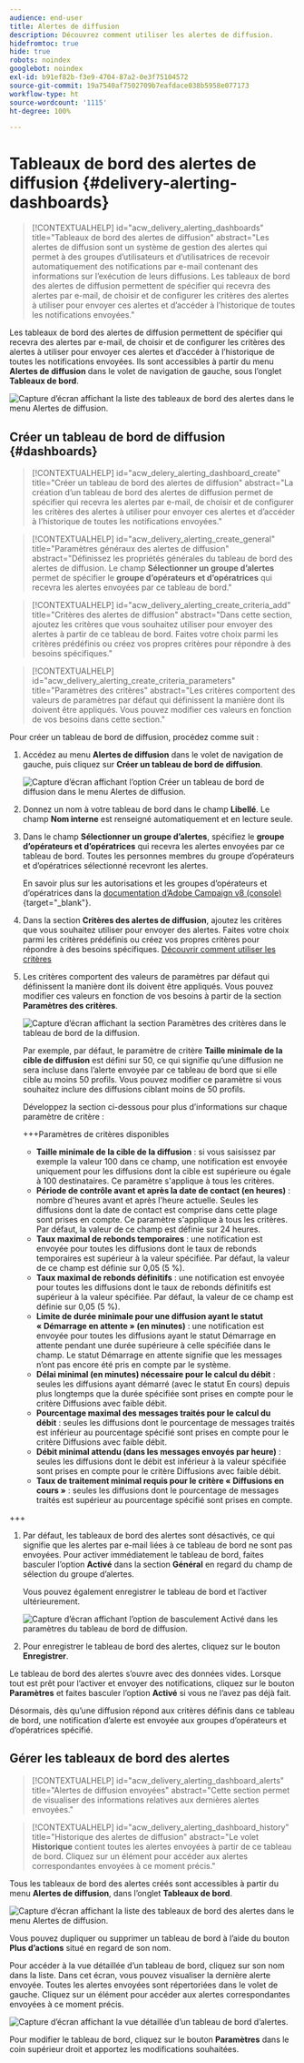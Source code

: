 ```yaml
---
audience: end-user
title: Alertes de diffusion
description: Découvrez comment utiliser les alertes de diffusion.
hidefromtoc: true
hide: true
robots: noindex
googlebot: noindex
exl-id: b91ef82b-f3e9-4704-87a2-0e3f75104572
source-git-commit: 19a7540af7502709b7eafdace038b5958e077173
workflow-type: ht
source-wordcount: '1115'
ht-degree: 100%

---
```


# Tableaux de bord des alertes de diffusion {#delivery-alerting-dashboards}

>[!CONTEXTUALHELP]
>id="acw_delivery_alerting_dashboards"
>title="Tableaux de bord des alertes de diffusion"
>abstract="Les alertes de diffusion sont un système de gestion des alertes qui permet à des groupes d’utilisateurs et d’utilisatrices de recevoir automatiquement des notifications par e-mail contenant des informations sur l’exécution de leurs diffusions. Les tableaux de bord des alertes de diffusion permettent de spécifier qui recevra des alertes par e-mail, de choisir et de configurer les critères des alertes à utiliser pour envoyer ces alertes et d’accéder à l’historique de toutes les notifications envoyées."

Les tableaux de bord des alertes de diffusion permettent de spécifier qui recevra des alertes par e-mail, de choisir et de configurer les critères des alertes à utiliser pour envoyer ces alertes et d’accéder à l’historique de toutes les notifications envoyées. Ils sont accessibles à partir du menu **Alertes de diffusion** dans le volet de navigation de gauche, sous l’onglet **Tableaux de bord**.

![Capture d’écran affichant la liste des tableaux de bord des alertes dans le menu Alertes de diffusion.](assets/alerting-dashboard-list.png)

## Créer un tableau de bord de diffusion {#dashboards}

>[!CONTEXTUALHELP]
>id="acw_delery_alerting_dashboard_create"
>title="Créer un tableau de bord des alertes de diffusion"
>abstract="La création d’un tableau de bord des alertes de diffusion permet de spécifier qui recevra les alertes par e-mail, de choisir et de configurer les critères des alertes à utiliser pour envoyer ces alertes et d’accéder à l’historique de toutes les notifications envoyées."

>[!CONTEXTUALHELP]
>id="acw_delivery_alerting_create_general"
>title="Paramètres généraux des alertes de diffusion"
>abstract="Définissez les propriétés générales du tableau de bord des alertes de diffusion. Le champ **Sélectionner un groupe d’alertes** permet de spécifier le **groupe d’opérateurs et d’opératrices** qui recevra les alertes envoyées par ce tableau de bord."

>[!CONTEXTUALHELP]
>id="acw_delivery_alerting_create_criteria_add"
>title="Critères des alertes de diffusion"
>abstract="Dans cette section, ajoutez les critères que vous souhaitez utiliser pour envoyer des alertes à partir de ce tableau de bord. Faites votre choix parmi les critères prédéfinis ou créez vos propres critères pour répondre à des besoins spécifiques."

>[!CONTEXTUALHELP]
>id="acw_delivery_alerting_create_criteria_parameters"
>title="Paramètres des critères"
>abstract="Les critères comportent des valeurs de paramètres par défaut qui définissent la manière dont ils doivent être appliqués. Vous pouvez modifier ces valeurs en fonction de vos besoins dans cette section."

Pour créer un tableau de bord de diffusion, procédez comme suit :

1. Accédez au menu **Alertes de diffusion** dans le volet de navigation de gauche, puis cliquez sur **Créer un tableau de bord de diffusion**.

   ![Capture d’écran affichant l’option Créer un tableau de bord de diffusion dans le menu Alertes de diffusion.](assets/alerting-dashboard.png)

1. Donnez un nom à votre tableau de bord dans le champ **Libellé**. Le champ **Nom interne** est renseigné automatiquement et en lecture seule.

1. Dans le champ **Sélectionner un groupe d’alertes**, spécifiez le **groupe d’opérateurs et d’opératrices** qui recevra les alertes envoyées par ce tableau de bord. Toutes les personnes membres du groupe d’opérateurs et d’opératrices sélectionné recevront les alertes.

   En savoir plus sur les autorisations et les groupes d’opérateurs et d’opératrices dans la [documentation d’Adobe Campaign v8 (console)](https://experienceleague.adobe.com/fr/docs/campaign/campaign-v8/admin/permissions/gs-permissions){target="_blank"}.

1. Dans la section **Critères des alertes de diffusion**, ajoutez les critères que vous souhaitez utiliser pour envoyer des alertes. Faites votre choix parmi les critères prédéfinis ou créez vos propres critères pour répondre à des besoins spécifiques. [Découvrir comment utiliser les critères](../msg/delivery-alerting-criteria.md)

1. Les critères comportent des valeurs de paramètres par défaut qui définissent la manière dont ils doivent être appliqués. Vous pouvez modifier ces valeurs en fonction de vos besoins à partir de la section **Paramètres des critères**.

   ![Capture d’écran affichant la section Paramètres des critères dans le tableau de bord de la diffusion.](assets/alerting-criteria-parameters.png)

   Par exemple, par défaut, le paramètre de critère **Taille minimale de la cible de diffusion** est défini sur 50, ce qui signifie qu’une diffusion ne sera incluse dans l’alerte envoyée par ce tableau de bord que si elle cible au moins 50 profils. Vous pouvez modifier ce paramètre si vous souhaitez inclure des diffusions ciblant moins de 50 profils.

   Développez la section ci-dessous pour plus d’informations sur chaque paramètre de critère :

   +++Paramètres de critères disponibles

   * **Taille minimale de la cible de la diffusion** : si vous saisissez par exemple la valeur 100 dans ce champ, une notification est envoyée uniquement pour les diffusions dont la cible est supérieure ou égale à 100 destinataires. Ce paramètre s&#39;applique à tous les critères.
   * **Période de contrôle avant et après la date de contact (en heures)** : nombre d&#39;heures avant et après l&#39;heure actuelle. Seules les diffusions dont la date de contact est comprise dans cette plage sont prises en compte. Ce paramètre s&#39;applique à tous les critères. Par défaut, la valeur de ce champ est définie sur 24 heures.
   * **Taux maximal de rebonds temporaires** : une notification est envoyée pour toutes les diffusions dont le taux de rebonds temporaires est supérieur à la valeur spécifiée. Par défaut, la valeur de ce champ est définie sur 0,05 (5 %).
   * **Taux maximal de rebonds définitifs** : une notification est envoyée pour toutes les diffusions dont le taux de rebonds définitifs est supérieur à la valeur spécifiée. Par défaut, la valeur de ce champ est définie sur 0,05 (5 %).
   * **Limite de durée minimale pour une diffusion ayant le statut « Démarrage en attente » (en minutes)** : une notification est envoyée pour toutes les diffusions ayant le statut Démarrage en attente pendant une durée supérieure à celle spécifiée dans le champ. Le statut Démarrage en attente signifie que les messages n’ont pas encore été pris en compte par le système.
   * **Délai minimal (en minutes) nécessaire pour le calcul du débit** : seules les diffusions ayant démarré (avec le statut En cours) depuis plus longtemps que la durée spécifiée sont prises en compte pour le critère Diffusions avec faible débit.
   * **Pourcentage maximal des messages traités pour le calcul du débit** : seules les diffusions dont le pourcentage de messages traités est inférieur au pourcentage spécifié sont prises en compte pour le critère Diffusions avec faible débit.
   * **Débit minimal attendu (dans les messages envoyés par heure)** : seules les diffusions dont le débit est inférieur à la valeur spécifiée sont prises en compte pour le critère Diffusions avec faible débit.
   * **Taux de traitement minimal requis pour le critère « Diffusions en cours »** : seules les diffusions dont le pourcentage de messages traités est supérieur au pourcentage spécifié sont prises en compte.

+++

1. Par défaut, les tableaux de bord des alertes sont désactivés, ce qui signifie que les alertes par e-mail liées à ce tableau de bord ne sont pas envoyées. Pour activer immédiatement le tableau de bord, faites basculer l’option **Activé** dans la section **Général** en regard du champ de sélection du groupe d’alertes.

   Vous pouvez également enregistrer le tableau de bord et l’activer ultérieurement.

   ![Capture d’écran affichant l’option de basculement Activé dans les paramètres du tableau de bord de diffusion.](assets/alerting-dashboard-enable.png)

1. Pour enregistrer le tableau de bord des alertes, cliquez sur le bouton **Enregistrer**.

Le tableau de bord des alertes s’ouvre avec des données vides. Lorsque tout est prêt pour l’activer et envoyer des notifications, cliquez sur le bouton **Paramètres** et faites basculer l’option **Activé** si vous ne l’avez pas déjà fait.

Désormais, dès qu’une diffusion répond aux critères définis dans ce tableau de bord, une notification d’alerte est envoyée aux groupes d’opérateurs et d’opératrices spécifié.

## Gérer les tableaux de bord des alertes

>[!CONTEXTUALHELP]
>id="acw_delivery_alerting_dashboard_alerts"
>title="Alertes de diffusion envoyées"
>abstract="Cette section permet de visualiser des informations relatives aux dernières alertes envoyées."

>[!CONTEXTUALHELP]
>id="acw_delivery_alerting_dashboard_history"
>title="Historique des alertes de diffusion"
>abstract="Le volet **Historique** contient toutes les alertes envoyées à partir de ce tableau de bord. Cliquez sur un élément pour accéder aux alertes correspondantes envoyées à ce moment précis."

Tous les tableaux de bord des alertes créés sont accessibles à partir du menu **Alertes de diffusion**, dans l’onglet **Tableaux de bord**.

![Capture d’écran affichant la liste des tableaux de bord des alertes dans le menu Alertes de diffusion.](assets/alerting-dashboard-list.png)

Vous pouvez dupliquer ou supprimer un tableau de bord à l’aide du bouton **Plus d’actions** situé en regard de son nom.

Pour accéder à la vue détaillée d’un tableau de bord, cliquez sur son nom dans la liste. Dans cet écran, vous pouvez visualiser la dernière alerte envoyée. Toutes les alertes envoyées sont répertoriées dans le volet de gauche. Cliquez sur un élément pour accéder aux alertes correspondantes envoyées à ce moment précis.

![Capture d’écran affichant la vue détaillée d’un tableau de bord d’alertes.](assets/alerting-dashboard-details.png)

Pour modifier le tableau de bord, cliquez sur le bouton **Paramètres** dans le coin supérieur droit et apportez les modifications souhaitées.